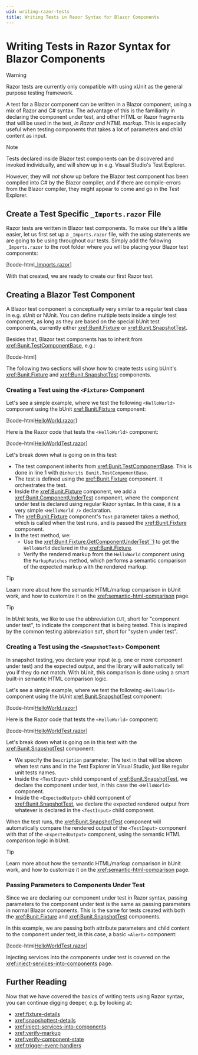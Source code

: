 ```yaml
---
uid: writing-razor-tests
title: Writing Tests in Razor Syntax for Blazor Components
---
```


# Writing Tests in Razor Syntax for Blazor Components

> [!WARNING]
> Razor tests are currently only compatible with using xUnit as the general purpose testing framework.

A test for a Blazor component can be written in a Blazor component, using a mix of Razor and C# syntax. The advantage of this is the familiarity in declaring the component under test, and other HTML or Razor fragments that will be used in the test, _in Razor and HTML markup_. This is especially useful when testing components that takes a lot of parameters and child content as input.

> [!NOTE]
> Tests declared inside Blazor test components can be discovered and invoked individually, and will show up in e.g. Visual Studio's Test Explorer. 
> 
> However, they will _not_ show up before the Blazor test component has been compiled into C# by the Blazor compiler, and if there are compile-errors from the Blazor compiler, they might appear to come and go in the Test Explorer.

## Create a Test Specific `_Imports.razor` File

Razor tests are written in Blazor test components. To make our life's a little easier, let us first set up a `_Imports.razor` file, with the using statements we are going to be using throughout our tests. Simply add the following `_Imports.razor` to the root folder where you will be placing your Blazor test components:

[!code-html[_Imports.razor](../../samples/tests/razor/_Imports.razor#L3-)]

With that created, we are ready to create our first Razor test.

## Creating a Blazor Test Component

A Blazor test component is conceptually very similar to a regular test class in e.g. xUnit or NUnit. You can define multiple tests inside a single test component, as long as they are based on the special bUnit test components, currently either <xref:Bunit.Fixture> or <xref:Bunit.SnapshotTest>. 

Besides that, Blazor test components has to inherit from  <xref:Bunit.TestComponentBase>, e.g.:

[!code-html[](../../samples/tests/razor/HelloWorldTest.razor#L1)]

The following two sections will show how to create tests using bUnit's <xref:Bunit.Fixture> and <xref:Bunit.SnapshotTest> components.

### Creating a Test using the `<Fixture>` Component

Let's see a simple example, where we test the following `<HelloWorld>` component using the bUnit <xref:Bunit.Fixture> component:

[!code-html[HelloWorld.razor](../../samples/components/HelloWorld.razor)]

Here is the Razor code that tests the `<HelloWorld>` component:

[!code-html[HelloWorldTest.razor](../../samples/tests/razor/HelloWorldTest.razor#L1-L19)]

Let's break down what is going on in this test:

- The test component inherits from <xref:Bunit.TestComponentBase>. This is done in line 1 with `@inherits Bunit.TestComponentBase`.
- The test is defined using the <xref:Bunit.Fixture> component. It orchestrates the test.
- Inside the <xref:Bunit.Fixture> component, we add a <xref:Bunit.ComponentUnderTest> component, where the component under test is declared using regular Razor syntax. In this case, it is a very simple `<HelloWorld />` declaration.
- The <xref:Bunit.Fixture> component's `Test` parameter takes a method, which is called when the test runs, and is passed the <xref:Bunit.Fixture> component.
- In the test method, we:
  - Use the <xref:Bunit.Fixture.GetComponentUnderTest``1> to get the `HelloWorld` declared in the <xref:Bunit.Fixture>.
  - Verify the rendered markup from the `HelloWorld` component using the `MarkupMatches` method, which performs a semantic comparison of the expected markup with the rendered markup.

> [!TIP]
> Learn more about how the semantic HTML/markup comparison in bUnit work, and how to customize it on the <xref:semantic-html-comparison> page.

> [!TIP]
> In bUnit tests, we like to use the abbreviation `CUT`, short for "component under test", to indicate the component that is being tested. This is inspired by the common testing abbreviation `SUT`, short for "system under test".

### Creating a Test using the `<SnapshotTest>` Component

In snapshot testing, you declare your input (e.g. one or more component under test) and the expected output, and the library will automatically tell you if they do not match. With bUnit, this comparison is done using a smart built-in semantic HTML comparison logic.

Let's see a simple example, where we test the following `<HelloWorld>` component using the bUnit <xref:Bunit.SnapshotTest> component:

[!code-html[HelloWorld.razor](../../samples/components/HelloWorld.razor)]

Here is the Razor code that tests the `<HelloWorld>` component:

[!code-html[HelloWorldTest.razor](../../samples/tests/razor/HelloWorldTest.razor#L21-L28)]

Let's break down what is going on in this test with the <xref:Bunit.SnapshotTest> component:

- We specify the `Description` parameter. The text in that will be shown when test runs and in the Test Explorer in Visual Studio, just like regular unit tests names.
- Inside the `<TestInput>` child component of <xref:Bunit.SnapshotTest>, we declare the component under test, in this case the `<HelloWorld>` component.
- Inside the `<ExpectedOutput>` child component of <xref:Bunit.SnapshotTest>, we declare the expected rendered output from whatever is declared in the `<TestInput>` child component.

When the test runs, the <xref:Bunit.SnapshotTest> component will automatically compare the rendered output of the `<TestInput>` component with that of the `<ExpectedOutput>` component, using the semantic HTML comparison logic in bUnit.

> [!TIP]
> Learn more about how the semantic HTML/markup comparison in bUnit work, and how to customize it on the <xref:semantic-html-comparison> page.

### Passing Parameters to Components Under Test

Since we are declaring our component under test in Razor syntax, passing parameters to the component under test is the same as passing parameters in normal Blazor components. This is the same for tests created with both the <xref:Bunit.Fixture> and <xref:Bunit.SnapshotTest> components.

In this example, we are passing both attribute parameters and child content to the component under test, in this case, a basic `<Alert>` component:

[!code-html[HelloWorldTest.razor](../../samples/tests/razor/PassingParametersToComponents.razor#L3-L18)]

Injecting services into the components under test is covered on the <xref:inject-services-into-components> page.

## Further Reading

Now that we have covered the basics of writing tests using Razor syntax, you can continue digging deeper, e.g. by looking at:

- <xref:fixture-details>
- <xref:snapshottest-details>
- <xref:inject-services-into-components>
- <xref:verify-markup>
- <xref:verify-component-state>
- <xref:trigger-event-handlers>